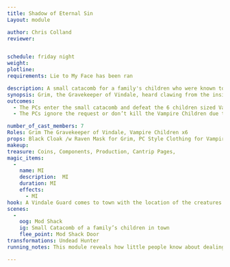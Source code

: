 ```yaml
---
title: Shadow of Eternal Sin
Layout: module

author: Chris Colland
reviewer: 


schedule: friday night
weight: 
plotline: 
requirements: Lie to My Face has been ran

description: A small catacomb for a family's children who were known to have died from a plague in Vindale many years ago.
synopsis: Grim, the Gravekeeper of Vindale, heard clawing from the inside of the tomb during the night and wants the Adventurers to investigate. The catacomb hasn’t been unsealed in 20 years till now. When the catacomb opens, 6 children sized Vampires rise up in blood frenzy to meet the adventurers to feast on their blood
outcomes: 
  - The PCs enter the small catacomb and defeat the 6 children sized Vampires
  - The PCs ignore the request or don’t kill the Vampire Children due to lack of Stakes of Woe

number_of_cast_members: 7
Roles: Grim The Gravekeeper of Vindale, Vampire Children x6
props: Black Cloak /w Raven Mask for Grim, PC Style Clothing for Vampire Children
makeup: 
treasure: Coins, Components, Production, Cantrip Pages, 
magic_items:
  - 
    name: MI
    description:  MI
    duration: MI
    effects: 
      - MI
hook: A Vindale Guard comes to town with the location of the creatures as they has stopped moving in a Barn outside of town
scenes: 
  - 
    oog: Mod Shack
    ig: Small Catacomb of a family’s children in town
    flee_point: Mod Shack Door
transformations: Undead Hunter
running_notes: This module reveals how little people know about dealing with plagues in a medieval society. The family put these children to “rest” when they contracted a plague and died, or so they thought. There was a plague 20 years ago in Vindale but these children were infected with Vampirism. Now they have awoken from their torpor sleep and are in blood frenzy. When enter the vampires are staring into different corners of the room and all turn around at once and hiss as they attack. 

---
```

